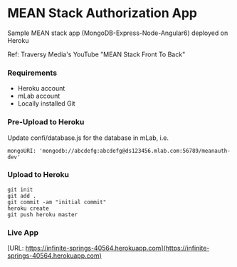 # MEAN Stack Authorization App
Sample MEAN stack app (MongoDB-Express-Node-Angular6) deployed on Heroku

Ref: Traversy Media's YouTube "MEAN Stack Front To Back"

### Requirements

- Heroku account
- mLab account
- Locally installed Git

### Pre-Upload to Heroku

Update confi/database.js for the database in mLab, i.e.

```
mongoURI: 'mongodb://abcdefg:abcdefg@ds123456.mlab.com:56789/meanauth-dev'
```

### Upload to Heroku

```
git init
git add .
git commit -am "initial commit"
heroku create
git push heroku master
```

### Live App

[URL: https://infinite-springs-40564.herokuapp.com](https://infinite-springs-40564.herokuapp.com)
